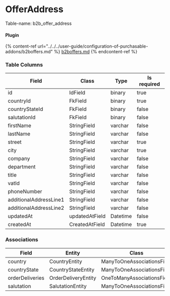 # OfferAddress

Table-name: b2b\_offer\_address

#### Plugin

{% content-ref url="../../../user-guide/configuration-of-purchasable-addons/b2boffers.md" %}
[b2boffers.md](../../../user-guide/configuration-of-purchasable-addons/b2boffers.md)
{% endcontent-ref %}

### Table Columns

| Field                  | Class          | Type     | Is required |
| ---------------------- | -------------- | -------- | ----------- |
| id                     | IdField        | binary   | true        |
| countryId              | FkField        | binary   | true        |
| countryStateId         | FkField        | binary   | false       |
| salutationId           | FkField        | binary   | false       |
| firstName              | StringField    | varchar  | false       |
| lastName               | StringField    | varchar  | false       |
| street                 | StringField    | varchar  | true        |
| city                   | StringField    | varchar  | true        |
| company                | StringField    | varchar  | false       |
| department             | StringField    | varchar  | false       |
| title                  | StringField    | varchar  | false       |
| vatId                  | StringField    | varchar  | false       |
| phoneNumber            | StringField    | varchar  | false       |
| additionalAddressLine1 | StringField    | varchar  | false       |
| additionalAddressLine2 | StringField    | varchar  | false       |
| updatedAt              | updatedAtField | Datetime | false       |
| createdAt              | CreatedAtField | Datetime | true        |

### Associations

| Field           | Entity              | Class                      |
| --------------- | ------------------- | -------------------------- |
| country         | CountryEntity       | ManyToOneAssociationsField |
| countryState    | CountryStateEntity  | ManyToOneAssociationsField |
| orderDeliveries | OrderDeliveryEntity | OneToManyAssociationsField |
| salutation      | SalutationEntity    | ManyToOneAssociationsField |
